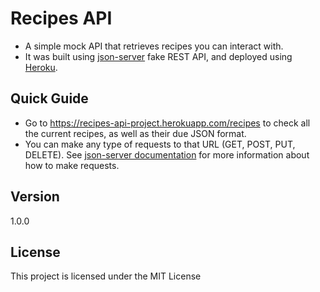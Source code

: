 # Recipes API

- A simple mock API that retrieves recipes you can interact with.
- It was built using [json-server](https://github.com/typicode/json-server) fake REST API, and deployed using [Heroku](https://www.heroku.com/platform).

## Quick Guide

- Go to https://recipes-api-project.herokuapp.com/recipes to check all the current recipes, as well as their due JSON format. 
- You can make any type of requests to that URL (GET, POST, PUT, DELETE). See [json-server documentation](https://github.com/typicode/json-server#getting-started)   for more information about how to make requests.

## Version

1.0.0

## License

This project is licensed under the MIT License
